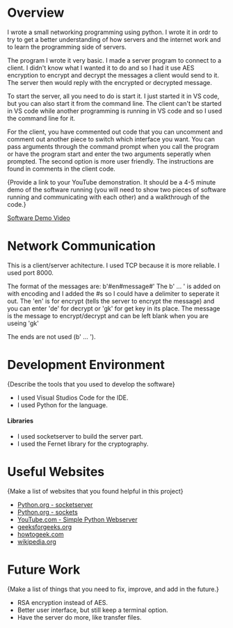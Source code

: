 # Overview

I wrote a small networking programming using python. I wrote it in ordr to try to get a better understanding of how servers and the internet work and to learn the programming side of servers.

The program I wrote it very basic. I made a server program to connect to a client. I didn't know what I wanted it to do and so I had it use AES encryption to encrypt and decrypt the messages a client would send to it. The server then would reply with the encrypted or decrypted message.

To start the server, all you need to do is start it. I just started it in VS code, but you can also start it from the command line. The client can't be started in VS code while another programming is running in VS code and so I used the command line for it.

For the client, you have commented out code that you can uncomment and comment out another piece to switch which interface you want. You can pass arguments through the command prompt when you call the program or have the program start and enter the two arguments seperatly when prompted. The second option is more user friendly. The instructions are found in comments in the client code.

{Provide a link to your YouTube demonstration.  It should be a 4-5 minute demo of the software running (you will need to show two pieces of software running and communicating with each other) and a walkthrough of the code.}

[Software Demo Video](http://youtube.link.goes.here)

# Network Communication

This is a client/server achitecture. I used TCP because it is more reliable. I used port 8000.

The format of the messages are: b'#en#message#'
The b' ... ' is added on with encoding and I added the #s so I could have a delimiter to seperate it out.
The 'en' is for encrypt (tells the server to encrypt the message) and you can enter 'de' for decrypt or 'gk' for get key in its place.
The message is the message to encrypt/decrypt and can be left blank when you are useing 'gk'

The ends are not used (b' ... ').

# Development Environment

{Describe the tools that you used to develop the software}
* I used Visual Studios Code for the IDE.
* I used Python for the language.

#### Libraries
* I used socketserver to build the server part.
* I used the Fernet library for the cryptography.

# Useful Websites

{Make a list of websites that you found helpful in this project}
* [Python.org - socketserver](https://docs.python.org/3.6/library/socketserver.html)
* [Python.org - sockets](https://docs.python.org/3.6/library/socket.html)
* [YouTube.com - Simple Python Webserver](https://www.youtube.com/watch?v=hFNZ6kdBgO0)
* [geeksforgeeks.org](https://www.geeksforgeeks.org/how-to-encrypt-and-decrypt-strings-in-python/)
* [howtogeek.com](https://www.howtogeek.com/190014/htg-explains-what-is-the-difference-between-tcp-and-udp/)
* [wikipedia.org](https://en.wikipedia.org/wiki/Client%E2%80%93server_model)


# Future Work

{Make a list of things that you need to fix, improve, and add in the future.}
* RSA encryption instead of AES.
* Better user interface, but still keep a terminal option.
* Have the server do more, like transfer files.
